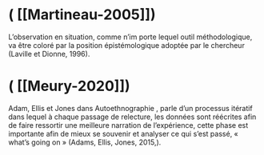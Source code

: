 # ( [[Martineau-2005]])


L’observation en situation, comme n’im porte lequel outil méthodologique, va être coloré par la position épistémologique adoptée par le chercheur (Laville et Dionne, 1996).



# ( [[Meury-2020]])


Adam, Ellis et Jones dans Autoethnographie , parle d’un processus itératif dans lequel à chaque passage de relecture, les données sont réécrites afin de faire ressortir une meilleure narration de l’expérience, cette phase est importante afin de mieux se souvenir et analyser ce qui s’est passé, « what’s going on » (Adams, Ellis, Jones, 2015,).



